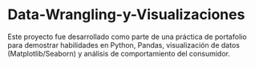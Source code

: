 # Data-Wrangling-y-Visualizaciones
Este proyecto fue desarrollado como parte de una práctica de portafolio para demostrar habilidades en Python, Pandas, visualización de datos (Matplotlib/Seaborn) y análisis de comportamiento del consumidor.
